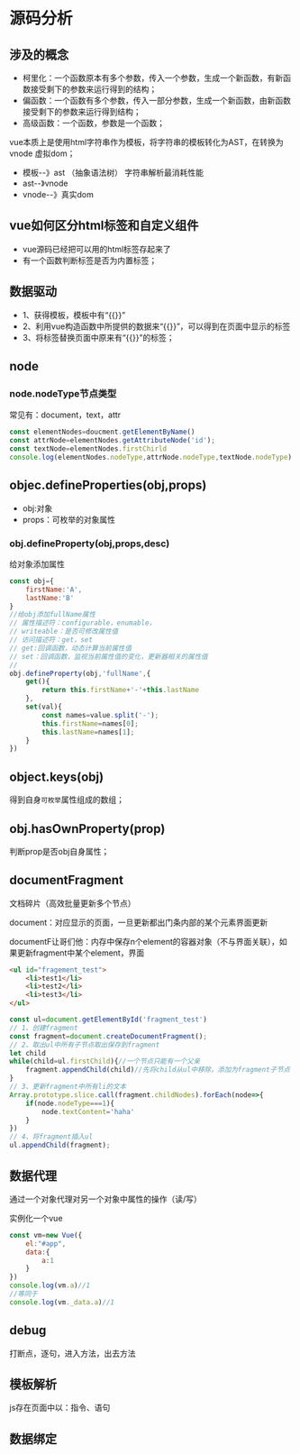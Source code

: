 # 源码分析

## 涉及的概念
- 柯里化：一个函数原本有多个参数，传入一个参数，生成一个新函数，有新函数接受剩下的参数来运行得到的结构；
- 偏函数：一个函数有多个参数，传入一部分参数，生成一个新函数，由新函数接受剩下的参数来运行得到结构；
- 高级函数：一个函数，参数是一个函数；

vue本质上是使用html字符串作为模板，将字符串的模板转化为AST，在转换为vnode 虚拟dom；
- 模板--》ast （抽象语法树）   字符串解析最消耗性能
- ast--》vnode
- vnode--》真实dom

## vue如何区分html标签和自定义组件
- vue源码已经把可以用的html标签存起来了
- 有一个函数判断标签是否为内置标签；

## 数据驱动
- 1、获得模板，模板中有“{{}}”
- 2、利用vue构造函数中所提供的数据来“{{}}”，可以得到在页面中显示的标签
- 3、将标签替换页面中原来有“{{}}”的标签；

## node
### node.nodeType节点类型
常见有：document，text，attr

```js
const elementNodes=doucment.getElementByName()
const attrNode=elementNodes.getAttributeNode('id');
const textNode=elementNodes.firstChirld
console.log(elementNodes.nodeType,attrNode.nodeType,textNode.nodeType)
```

## objec.defineProperties(obj,props)
- obj:对象
- props：可枚举的对象属性

### obj.defineProperty(obj,props,desc)
给对象添加属性

```js
const obj={
    firstName:'A',
    lastName:'B'
}
//给obj添加fullName属性
// 属性描述符：configurable，enumable，
// writeable：是否可修改属性值
// 访问描述符：get，set
// get:回调函数，动态计算当前属性值
// set：回调函数，监视当前属性值的变化，更新器相关的属性值
//
obj.defineProperty(obj,'fullName',{
    get(){
        return this.firstName+'-'+this.lastName
    },
    set(val){
        const names=value.split('-');
        this.firstName=names[0];
        this.lastName=names[1];
    }
})
```

## object.keys(obj)
得到自身`可枚举`属性组成的数组；

## obj.hasOwnProperty(prop)
判断prop是否obj自身属性；

## documentFragment
文档碎片（高效批量更新多个节点）

document：对应显示的页面，一旦更新都出门条内部的某个元素界面更新

documentF让哥们他：内存中保存n个element的容器对象（不与界面关联），如果更新fragment中某个element，界面
```html
<ul id="fragement_test">
    <li>test1</li>
    <li>test2</li>
    <li>test3</li>
</ul>
```
```js
const ul=document.getElementById('fragment_test')
// 1、创建fragment
const fragment=document.createDocumentFragment();
// 2、取出ul中所有子节点取出保存到fragment
let child
while(child=ul.firstChild){//一个节点只能有一个父亲
    fragment.appendChild(child)//先将child从ul中移除，添加为fragment子节点
}
// 3、更新fragment中所有li的文本
Array.prototype.slice.call(fragment.childNodes).forEach(node=>{
    if(node.nodeType===1){
        node.textContent='haha'
    }
})
// 4、将fragment插入ul
ul.appendChild(fragment);
```

## 数据代理
通过一个对象代理对另一个对象中属性的操作（读/写）

实例化一个vue
```js
const vm=new Vue({
    el:"#app",
    data:{
        a:1
    }
})
console.log(vm.a)//1
//等同于
console.log(vm._data.a)//1
```

## debug
打断点，逐句，进入方法，出去方法

## 模板解析
js存在页面中以：指令、语句

## 数据绑定
